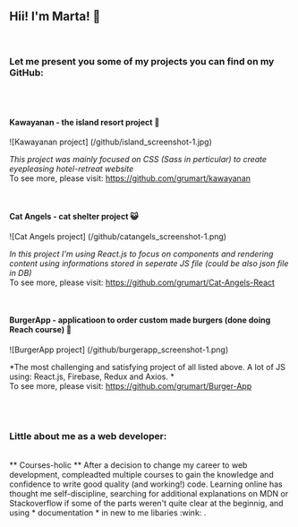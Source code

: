 ## Hii! I'm Marta! 👋
</br>

### Let me present you some of my projects you can find on my GitHub:
</br>
</br>

#### Kawayanan - the island resort project :palm_tree:
![Kawayanan project] (/github/island_screenshot-1.jpg)

*This project was mainly focused on CSS (Sass in perticular) to create eyepleasing hotel-retreat website* </br>
To see more, please visit: https://github.com/grumart/kawayanan 

</br>

#### Cat Angels - cat shelter project :smiley_cat:
![Cat Angels project] (/github/catangels_screenshot-1.png)

*In this project I'm using React.js to focus on components and rendering content using informations stored in seperate JS file (could be also json file in DB)* </br>
To see more, please visit: https://github.com/grumart/Cat-Angels-React

</br>

#### BurgerApp - applicatioon to order custom made burgers (done doing Reach course) :hamburger:
![BurgerApp project] (/github/burgerapp_screenshot-1.png)

*The most challenging and satisfying project of all listed above. A lot of JS using: React.js, Firebase, Redux and Axios. * </br>
To see more, please visit: https://github.com/grumart/Burger-App

</br>
</br>

### Little about me as a web developer:
</br>
** Courses-holic ** After a decision to change my career to web development, compleadted multiple courses to gain the knowledge and confidence to write good quality (and working!) code. Learning online has thought me self-discipline, searching for additional explanations on MDN or Stackoverflow if some of the parts weren't quite clear at the beginnig, and using * documentation * in new to me libaries :wink: .
